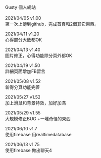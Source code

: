 Gusty 個人網站<br /><br />
2021/04/05 v1.00 <br />
第一次上傳到github，完成首頁和2個其它東西。

2021/04/11 v1.20 <br />
心得部分大致都OK

2021/04/13 v1.40 <br />
圖片修正，心得功能除分頁外都OK

2021/04/19 v1.50 <br />
詳細頁面增加FB留言

2021/05/08 v1.52 <br />
新得分頁功能完善

2021/05/27 v1.53 <br />
加上滑鼠和背景特效，加好加滿

2021/05/29 v1.55 <br />
大規模修正BUG +一堆奇怪的東西

2021/06/10 v1.7 <br />
使用firebase 用realtimedatabase

2021/06/13 v1.75 <br />
使用firebase 做出聊天4